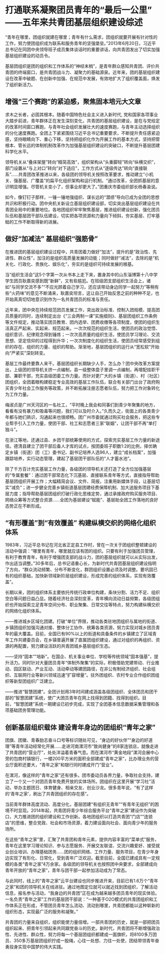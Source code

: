 # 打通联系凝聚团员青年的“最后一公里”<br/>——五年来共青团基层组织建设综述

“青年在哪里，团组织就建在哪里；青年有什么需求，团组织就要开展有针对性的工作，努力使团组织成为联系和服务青年的坚强堡垒。”2013年6月20日，习近平总书记在同团中央领导班子成员集体谈话时的重要讲话，向共青团发出了切实加强基层组织建设的动员令。

基层团组织是团的组织和工作体系的“神经末梢”，是青年群众感知共青团、评价共青团的终端窗口，是共青团战斗力、凝聚力的基础源泉。近年来，团的基层组织建设在改革中破题、在创新中加强、在规范中发展，有效地扩大了组织覆盖面，焕发了组织新活力。

## 增强“三个赛跑”的紧迫感，聚焦固本培元大文章

求木之长者，必固其根本。随着中国特色社会主义进入新时代, 党和国家各项事业大踏步前进，青年群体正在发生深刻变化，共青团的基层组织建设，是在与党给定的改革时间窗口赛跑，与青年社会组织发展壮大的速度赛跑，与青年主动选择组织的分化速度赛跑。全团上下紧紧围绕习近平总书记重要要求，不断提升责任感紧迫感，坚持眼睛向下、重心下移，坚持把组织化作为开展工作的基本方式，坚持把管根本、管长远的体制机制改革作为加强基层组织建设的突破口，不断提升基层团建科学化水平。

领导机关从“叠床架屋”转向“精简高效”，组织架构从“头重脚轻”转向“纵横交织”，部门设置从“与上对口”转向“对下适应”，工作方式从“逐级传达”转向“直接联系”……共青团改革推进以来，各级团的领导机关按照改革要求，推动建立“小机关、强基层、广覆盖”的扁平化组织架构和运行机制。“通过改革，全团抓基层的意识明显增强。尽管机关变小了，但事业却更大了。”团重庆市委组织部长杨春渝说。

如今，像钉钉子那样，一锤一锤地强组织、谋长远的“潜绩”导向已成为全团的思想共识和积极行动。团中央机关新设立基层组织建设部，切实突出基层组织建设在共青团全局中的重要地位。各地团组织牢牢聚焦基层，推进组织建设创新，强化团员队伍和基层团干部队伍建设，切实把各项资源和力量向下倾斜，夯实基层、打牢基础的工作不断取得新的进展。

## 做好“加减法” 基层组织“强筋骨”

在推进团的基层组织建设过程中，共青团着力做好“加法”，提升的是“政治性、先进性、群众性”，加注的是组织高质量发展的动能；同时做好“减法”，去除的是“机关化、行政化、贵族化、娱乐化”，夯实的是组织可持续发展的根基。

当“组织生活会”这5个字第一次从书本上走下来，置身其中的山东淄博第十八中学学生团员耿嘉奕感到既“新鲜”，又有些尴尬。在班级团支部组织生活会上，诸如“与同学交流不多”“不应光顾着自己学习，还应该带动身边同学一起努力”等稍有些“火药味”的意见不断涌来，耿嘉奕坦言，这让自己开始反思之前的种种不足，也开始真真切切地意识到作为一名共青团员的标准与责任。

近年来，团中央在持续规范团员发展工作，突出政治标准、控制入团规模、提高团员质量的同时，连续制定出台《“三会两制一课”实施细则》、基层团组织工作条例等文件规定，推动落实团员教育、团内选举、团费收缴等各项制度，使团的组织生活真正严起来、实起来、规范起来。一次次规范的组织生活，使团员的政治觉悟、组织意识、纪律观念得到锤炼；一次次高质量的组织生活，使团员学习理论、交流思想、坚定信仰的过程得到升华；一次次制度化的组织生活，使团员经常感受到组织的存在、组织的力量、组织的帮助。渐渐地，基层团组织的运行从“宽松软”开始向“严紧实”深刻转变。

基层工作最终要靠人来干。基层团组织长期缺少人手，怎么办？团中央改革方案提出，上级团的领导机关挤一点编制，县一级整体盘子里调一点编制，再增配挂职干部、兼职干部，充实县级团委工作力量。而针对更广大的乡镇（街道）、村（社区）团组织，全团着眼构建稳定专业高效的基层工作队伍，联合有关部门出台了政府购买青少年社会工作服务等政策，并不断拓展注册志愿者队伍，努力把工作对象转化为工作力量。

梅淑贞是广州天河区的一名社工，“平时晚上我会和同事们到青少年聚集的地方，看看有没有暴力和吸毒等问题，我们可以及时介入。”久而久之，街面上的各类青少年都与她们熟识，沟通起来也很顺畅。团广州市委就通过购买社会服务，把这些专业帮手引入工作力量，使团干部、社工和志愿者三家“联姻”，让团干部不再“单打独斗”。

在浙江等地，还通过县、乡团干部统筹使用的方式，探索充实基层工作力量的新途径。德清县建立了团干部后备人才库的试点，按团委班子职数1∶2的比例，择优确定乡镇（街道）团（工）委书记、副书记培养人选96人，建立“成长档案”，加强跟踪培养，实行动态管理，建起了基层团干部队伍的“人才蓄水池”。

除了千方百计充实基层工作力量，各级团的领导机关还打造了全方位加强基层的“专属套餐”：通过团干部常态化下沉基层、直接联系青年等方式，直接指导帮助基层团组织开展工作；大幅精简会议、文件、简报，注重用新媒体手段，让基层切实“减负”；进一步健全完善乡镇街道基层团建经费保障机制、加大送服务项目下基层力度；指导帮助基层团组织打破行政化思维定势，通过承接政府购买服务项目、网络众筹等方式整合资源……全团为基层建设“赋能”、基层助全团工作落地的良好态势正在不断形成。

## “有形覆盖”到“有效覆盖” 构建纵横交织的网络化组织体系

1983年，习近平总书记在河北省正定县工作时，曾在一次关于团组织整顿建设的活动中强调：“哪里有青年，哪里就应该有团的组织。只要有利于加强团员管理，有利于教育青年，有利于增强团支部的战斗力，团的基层组织就可以从实际出发，作出适当调整。”30多年后，总书记语重心长，为新时代共青团基层组织建设指明了方向，“群众流动频繁、分布不断变化，群团组织设置必须及时调整。要巩固已有的组织基础，加快新领域新阶层组织建设，形成完善的组织体系，实现有效覆盖”。

长期以来，团的组织体系主要依托传统行政单位构建，条块分割、活力不足、组织空白等问题日益凸显。随着经济社会深刻变革，青年横向流动日益频繁，各级团组织也开始探索立足青年空间分布、职业聚集、日常交往等特点，努力构建纵横交织的网络化组织体系。

——推进城乡区域化团建。打破“单位”界限，推动各类驻地团组织与属地的街道、乡镇团组织加强沟通对接、整体分工协作、统筹各类资源，努力实现对城乡团员青年的最大覆盖。目前，全国已有90%以上的街道和具备条件的乡镇建立了区域青年工作共建委员会，在乡镇普遍开展了直属团组织建设，通过对组织的再组织、资源的再配置，努力建设活跃的共青团城乡基层组织生态。

——坚持“固本”“培新”。在国企、机关事业单位、学校等传统领域“固本强基”，提升活力。同时针对大量团员青年“体制外聚集”的实际，积极借助党建带动、行业推动、园区联动、产业互动、活动牵动等建团路径，在非公有制经济组织、社会组织、互联网行业等新兴领域迅速“扩容增量”。驻外团组织、农村专业合作组织团组织等新型团组织广泛建立。

——推进“智慧团建”。全团计划用3年时间建成涵盖各级团组织、全体团员和团干部的“智慧团建”系统，使广大团员青年在网上找得到团籍、找得到组织。目前，“智慧团建”系统一期建设已初步完成，实现了全团基本信息数据采集管理和各项基础团务管理功能。

## 创新基层组织载体 建设青年身边的团组织“青年之家”

团旗、团徽、青春励志奋斗口号等标识随处可见，“身边的好伙伴”“身边的好道理”等青年活动经常化开展……走进河南漯河市“致尚健身”的8家连锁店，就像走进了共青团的“营业厅”，处处洋溢着青春气息。而在漯河市“黄金地段”漯河会展中心旁的包商村镇银行，一楼200平方米的面积全部建成“青年之家”，比办理业务的营业厅面积还要大，“青年之家”和银行同时建成开门“营业”。

在漯河，像这样的“青年之家”还有很多。团市委动员各界力量，争取社会支持，建立了一个又一个对团员青年免费开放的实体场所。团组织在这里开展“学习社”活动，举办主题团日、体育健身、相亲交友、创业沙龙。很多青年说，“有了这样的‘青年之家’，刷出了共青团组织的存在感”。

当前青年群体高度流动、高度分化，基层团建“有组织无青年”“有青年无组织”的困境不时显现。2014年起，共青团将青少年综合服务平台“青年之家”建设作为突破口，大力推进团的组织建设和工作创新。各地团组织以打造共青团“门店”“连锁店”的思维，整合党政、社会和市场资源，着力建设面向社会、面向青少年的服务场所。

在这些“青年之家”里，汇聚了共青团和青年元素，提供内容丰富的“菜单式”服务，青年在这里学习理论知识、参与志愿服务、开展交友联谊、交流兴趣爱好、接受就业创业培训、办理基础团务……团的组织网络、工作力量、服务项目，在青少年身边实现了有形化、日常化，受到青年广泛欢迎。截至目前，全国已建成具有一定规模的各类“青年之家”4万余家。各级团的领导机关也按照团中央要求，全部建成向青年开放的“青年之家”，青年与团干部一起参加活动成为了常态。

与此同时，线上的“青年之家”云平台建设也同步推进开来，目前已有1.6万个“青年之家”和团的领导机关在线进驻。通过地图定位就可以就近找到团组织，了解活动信息，报名参与活动，“我身边的共青团”正在成为越来越多团员青年的现实体验。一名负责“青年之家”工作的基层团干部说：“一种基于O2O模式的共青团组织和工作体系正在形成，不管团员青年怎么流动、流动到哪里，共青团都能以这种崭新的组织形态，实现最广泛的服务和凝聚。”

共青团的力量来自组织，组织能使力量倍增。一部共青团的历史，就是一部把团员组织起来、把青年引领起来共同跟党奋斗的历史。新时代，共青团将不断增强政治性、先进性、群众性，努力将每一个基层团组织都建成一面旗帜，将8100多万团员、350多万基层团组织拧成一股绳，心往一处想、力往一处使，团结带领青年奋勇投身实现中国梦的伟大实践。
